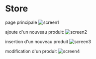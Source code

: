 # Store
page principale
![screen1](https://user-images.githubusercontent.com/93102220/203252936-b9a63269-6f24-4af0-9d25-5eef8919f7c0.png)

ajoute d'un nouveau produit: 
![screen2](https://user-images.githubusercontent.com/93102220/203252959-d676cc1a-4416-428f-b8f5-f8d3b122025d.png)

insertion d'un nouveau produit
![screen3](https://user-images.githubusercontent.com/93102220/203252973-77344f19-a95a-4eca-a70f-7a785df01082.png)

modification d'un produit
![screen4](https://user-images.githubusercontent.com/93102220/203252992-c539a029-c0c5-4b14-b6eb-5c5bde6db9f4.png)
